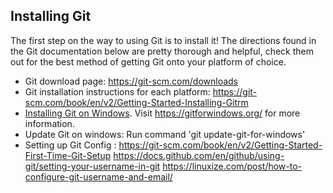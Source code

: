 ## Installing Git

The first step on the way to using Git is to install it! The directions found in the Git documentation below are pretty thorough and helpful, check them out for the best method of getting Git onto your platform of choice.

- Git download page: https://git-scm.com/downloads
- Git installation instructions for each platform: https://git-scm.com/book/en/v2/Getting-Started-Installing-Gitrm
- [Installing Git on Windows](https://www.coursera.org/learn/introduction-git-github/lecture/VxL0r/installing-git-on-windows-optional). Visit https://gitforwindows.org/ for more information.
- Update Git on windows: Run command 'git update-git-for-windows'
- Setting up Git Config :
    https://git-scm.com/book/en/v2/Getting-Started-First-Time-Git-Setup
    https://docs.github.com/en/github/using-git/setting-your-username-in-git
    https://linuxize.com/post/how-to-configure-git-username-and-email/
